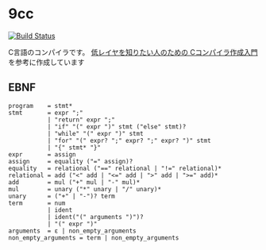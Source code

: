 # 9cc

[![Build Status](https://travis-ci.org/dekokun/9cc.svg?branch=master)](https://travis-ci.org/dekokun/9cc)

C言語のコンパイラです。
[低レイヤを知りたい人のための Cコンパイラ作成入門](https://www.sigbus.info/compilerbook/) を参考に作成しています

## EBNF

```ebnf
program    = stmt*
stmt       = expr ";"
           | "return" expr ";"
           | "if" "(" expr ")" stmt ("else" stmt)?
           | "while" "(" expr ")" stmt
           | "for" "(" expr? ";" expr? ";" expr? ")" stmt
           | "{" stmt* "}"
expr       = assign
assign     = equality ("=" assign)?
equality   = relational ("==" relational | "!=" relational)*
relational = add ("<" add | "<=" add | ">" add | ">=" add)*
add        = mul ("+" mul | "-" mul)*
mul        = unary ("*" unary | "/" unary)*
unary      = ("+" | "-")? term
term       = num
           | ident
           | ident("(" arguments ")")?
           | "(" expr ")"
arguments  = ε | non_empty_arguments
non_empty_arguments = term | non_empty_arguments
```
